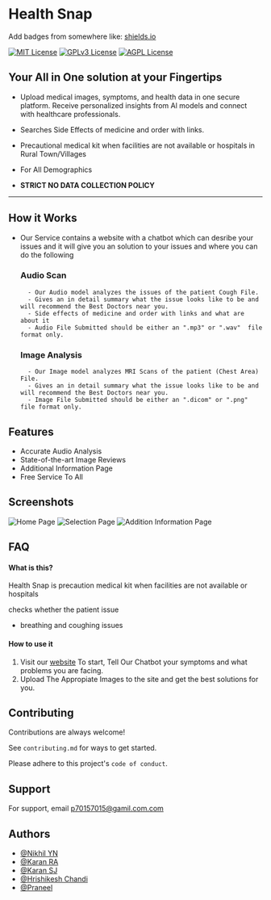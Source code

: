 
# Health Snap


Add badges from somewhere like: [shields.io](https://shields.io/) 

[![MIT License](https://img.shields.io/badge/License-MIT-green.svg)](https://choosealicense.com/licenses/mit/)  [![GPLv3 License](https://img.shields.io/badge/License-GPL%20v3-yellow.svg)](https://opensource.org/licenses/)
[![AGPL License](https://img.shields.io/badge/license-AGPL-blue.svg)](http://www.gnu.org/licenses/agpl-3.0)

## Your All in One solution at your Fingertips

- Upload medical images, symptoms, and health data in one secure platform. Receive personalized insights from Al models and connect with healthcare professionals.

- Searches Side Effects of medicine and order with links.

- Precautional medical kit when facilities are not available or hospitals in Rural Town/Villages

- For All Demographics

- **STRICT NO DATA COLLECTION POLICY**
-----------



## How it Works

- Our Service contains a website with a chatbot which can desribe your issues and it will give you an solution to your issues and  where you can do the following
    ### Audio Scan
        
        - Our Audio model analyzes the issues of the patient Cough File.
        - Gives an in detail summary what the issue looks like to be and will recommend the Best Doctors near you.
        - Side effects of medicine and order with links and what are about it
        - Audio File Submitted should be either an ".mp3" or ".wav"  file format only.

    ### Image Analysis
        - Our Image model analyzes MRI Scans of the patient (Chest Area) File.
        - Gives an in detail summary what the issue looks like to be and will recommend the Best Doctors near you.
        - Image File Submitted should be either an ".dicom" or ".png"  file format only.



## Features

- Accurate Audio Analysis
- State-of-the-art Image Reviews
- Additional Information Page
- Free Service To All

## Screenshots
![Home Page](https://github.com/user-attachments/assets/597b6c5c-b901-4ef6-997b-e3410c1c1726)
![Selection Page](https://github.com/user-attachments/assets/1944c603-8b1e-4c37-9415-27756a55c8bf)
![Addition Information Page](https://github.com/user-attachments/assets/f5cce9ec-2739-4bfa-866d-729665da8148)




## FAQ

#### What is this?

Health Snap is precaution medical kit when facilities are not available or hospitals

checks whether the patient issue
- breathing and coughing issues



#### How to use it

1) Visit our [website](https://www.github.io) To start, Tell Our Chatbot your symptoms and what problems you are facing.
2) Upload The Appropiate Images to the site and get the best solutions for you.


## Contributing

Contributions are always welcome!

See `contributing.md` for ways to get started.

Please adhere to this project's `code of conduct`.


## Support

For support, email p70157015@gamil.com.com 


## Authors

- [@Nikhil YN](https://github.com)
- [@Karan RA](https://github.com)
- [@Karan SJ](https://github.com)
- [@Hrishikesh Chandi](https://github.com)
- [@Praneel](https://github.com/Praneel7015)


